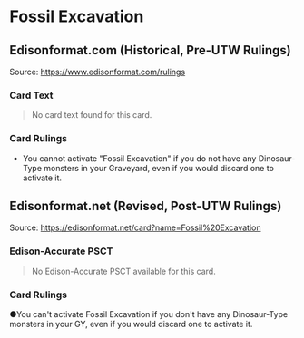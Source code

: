 # Fossil Excavation

## Edisonformat.com (Historical, Pre-UTW Rulings)

Source: https://www.edisonformat.com/rulings

### Card Text

> No card text found for this card.

### Card Rulings

*   You cannot activate "Fossil Excavation" if you do not have any Dinosaur-Type monsters in your Graveyard, even if you would discard one to activate it.

## Edisonformat.net (Revised, Post-UTW Rulings)

Source: https://edisonformat.net/card?name=Fossil%20Excavation

### Edison-Accurate PSCT

> No Edison-Accurate PSCT available for this card.

### Card Rulings

●You can't activate Fossil Excavation if you don't have any Dinosaur-Type monsters in your GY, even if you would discard one to activate it.
            